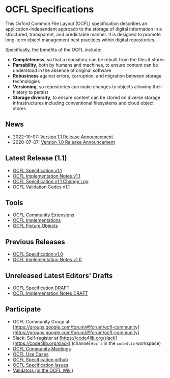 # OCFL Specifications

This Oxford Common File Layout (OCFL) specification describes an application-independent approach to the storage of digital information in a structured, transparent, and predictable manner. It is designed to promote long-term object management best practices within digital repositories.

Specifically, the benefits of the OCFL include:
  * __Completeness__, so that a repository can be rebuilt from the files it stores
  * __Parsability__, both by humans and machines, to ensure content can be understood in the absence of original software
  * __Robustness__ against errors, corruption, and migration between storage technologies
  * __Versioning__, so repositories can make changes to objects allowing their history to persist
  * __Storage diversity__, to ensure content can be stored on diverse storage infrastructures including conventional filesystems and cloud object stores

## News
  * 2022-10-07: [Version 1.1 Release Announcement](/news/#version-11-of-the-oxford-common-file-layout-ocfl-released)
  * 2020-07-07: [Version 1.0 Release Announcement](/news/#version-10-of-the-oxford-common-file-layout-ocfl-released)

## Latest Release (1.1)

* [OCFL Specification v1.1](1.1/spec/)
* [OCFL Implementation Notes v1.1](1.1/implementation-notes/)
* [OCFL Specification v1.1 Change Log](1.1/spec/change-log.html)
* [OCFL Validation Codes v1.1](1.1/spec/validation-codes.html)

## Tools

* [OCFL Community Extensions](https://ocfl.github.io/extensions/)
* [OCFL Implementations](https://github.com/OCFL/spec/wiki/Implementations)
* [OCFL Fixture Objects](https://github.com/OCFL/fixtures)

## Previous Releases

* [OCFL Specification v1.0](1.0/spec/)
* [OCFL Implementation Notes v1.0](1.0/implementation-notes/)

## Unreleased Latest Editors' Drafts

  * [OCFL Specification DRAFT](draft/spec/)
  * [OCFL Implementation Notes DRAFT](draft/implementation-notes/)

## Participate

  * OCFL Community Group at [https://groups.google.com/forum/#!forum/ocfl-community](https://groups.google.com/forum/#!forum/ocfl-community)
  * Slack: Self-register at [https://code4lib.org/slack](https://code4lib.org/slack) (channel `#ocfl` in the `code4lib` workspace)
  * [OCFL Community Meetings](https://github.com/OCFL/spec/wiki/Community-Meetings)
  * [OCFL Use Cases](https://github.com/OCFL/Use-Cases/issues)
  * [OCFL Specification github](https://github.com/OCFL/spec)
  * [OCFL Specification Issues](https://github.com/OCFL/spec/issues)
  * [Validators (in the OCFL Wiki)](https://github.com/OCFL/spec/wiki/Implementations#validators)
